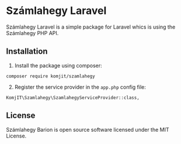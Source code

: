 # Számlahegy Laravel

Számlahegy Laravel is a simple package for Laravel whics is using the Számlahegy PHP API.

## Installation

1. Install the package using composer:

```
composer require komjit/szamlahegy
```
2. Register the service provider in the ```app.php``` config file:

```
KomjIT\Szamlahegy\SzamlahegyServiceProvider::class,
```

## License
Számlahegy Barion is open source software licensed under the MIT License.

